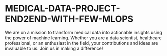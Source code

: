 # MEDICAL-DATA-PROJECT-END2END-WITH-FEW-MLOPS
We are on a mission to transform medical data into actionable insights using the power of machine learning. Whether you are a data scientist, healthcare professional, or an enthusiast in the field, your contributions and ideas are invaluable to us. Join us in making a difference!

